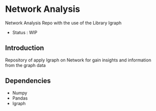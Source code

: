 # Network Analysis
Network Analysis Repo with the use of the Library Igraph 
- Status : WIP

## Introduction 

Repository of apply Igraph on Network for gain insights and information from the graph data




## Dependencies 
- Numpy 
- Pandas 
- Igraph 

